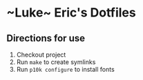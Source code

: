 # ~Luke~ Eric's Dotfiles

## Directions for use

1. Checkout project
2. Run `make` to create symlinks
3. Run `p10k configure` to install fonts
